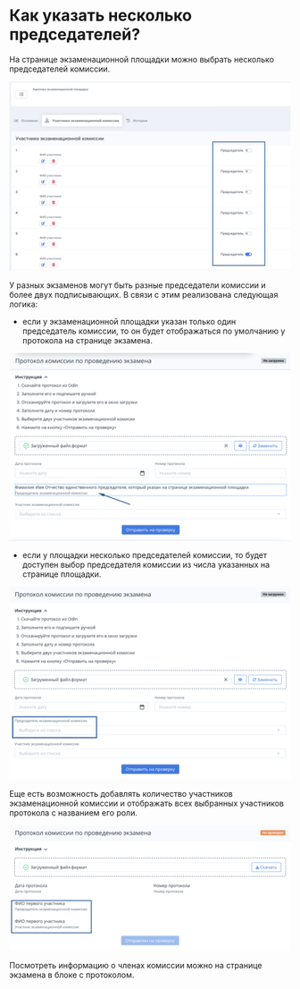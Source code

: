 # Как указать несколько председателей?

На странице экзаменационной площадки можно выбрать несколько председателей комиссии.&#x20;

![](<../.gitbook/assets/image (60).png>)

У разных экзаменов могут быть разные председатели комиссии и более двух подписывающих. В связи с этим реализована следующая логика:

* если у экзаменационной площадки указан только один председатель комиссии, то он будет отображаться по умолчанию у протокола на странице экзамена.

![](<../.gitbook/assets/image (62).png>)

* если у площадки несколько председателей комиссии, то будет доступен выбор председателя комиссии из числа указанных на странице площадки.

![](<../.gitbook/assets/image (63).png>)

Еще есть возможность добавлять количество участников экзаменационной комиссии и отображать всех выбранных участников протокола с названием его роли.&#x20;

![](<../.gitbook/assets/image (64).png>)

Посмотреть информацию о членах комиссии можно на странице экзамена в блоке с протоколом.

